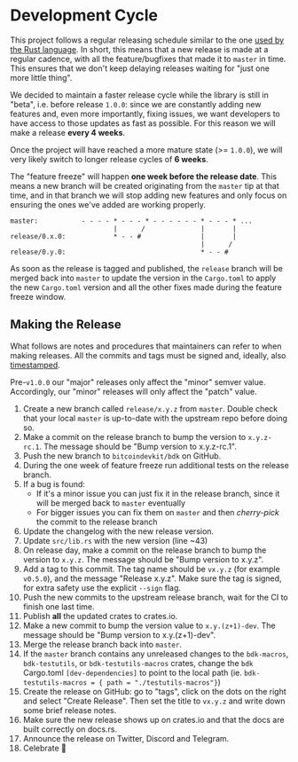 # Development Cycle

This project follows a regular releasing schedule similar to the one [used by the Rust language](https://doc.rust-lang.org/book/appendix-07-nightly-rust.html). In short, this means that a new release is made at a regular cadence, with all the feature/bugfixes that made it to `master` in time. This ensures that we don't keep delaying releases waiting for "just one more little thing".

We decided to maintain a faster release cycle while the library is still in "beta", i.e. before release `1.0.0`: since we are constantly adding new features and, even more importantly, fixing issues, we want developers to have access to those updates as fast as possible. For this reason we will make a release **every 4 weeks**.

Once the project will have reached a more mature state (>= `1.0.0`), we will very likely switch to longer release cycles of **6 weeks**.

The "feature freeze" will happen **one week before the release date**. This means a new branch will be created originating from the `master` tip at that time, and in that branch we will stop adding new features and only focus on ensuring the ones we've added are working properly.

```
master:           - - - - * - - - * - - - - - - * - - - * ...
                          |      /              |       |
release/0.x.0:            * - - #               |       |
                                                |      /
release/0.y.0:                                  * - - #
```

As soon as the release is tagged and published, the `release` branch will be merged back into `master` to update the version in the `Cargo.toml` to apply the new `Cargo.toml` version and all the other fixes made during the feature freeze window.

## Making the Release

What follows are notes and procedures that maintainers can refer to when making releases. All the commits and tags must be signed and, ideally, also [timestamped](https://github.com/opentimestamps/opentimestamps-client/blob/master/doc/git-integration.md).

Pre-`v1.0.0` our "major" releases only affect the "minor" semver value. Accordingly, our "minor" releases will only affect the "patch" value.

1. Create a new branch called `release/x.y.z` from `master`. Double check that your local `master` is up-to-date with the upstream repo before doing so.
2. Make a commit on the release branch to bump the version to `x.y.z-rc.1`. The message should be "Bump version to x.y.z-rc.1".
3. Push the new branch to `bitcoindevkit/bdk` on GitHub.
4. During the one week of feature freeze run additional tests on the release branch.
5. If a bug is found:
    - If it's a minor issue you can just fix it in the release branch, since it will be merged back to `master` eventually
    - For bigger issues you can fix them on `master` and then *cherry-pick* the commit to the release branch
6. Update the changelog with the new release version.
7. Update `src/lib.rs` with the new version (line ~43)
8. On release day, make a commit on the release branch to bump the version to `x.y.z`. The message should be "Bump version to x.y.z".
9. Add a tag to this commit. The tag name should be `vx.y.z` (for example `v0.5.0`), and the message "Release x.y.z". Make sure the tag is signed, for extra safety use the explicit `--sign` flag.
10. Push the new commits to the upstream release branch, wait for the CI to finish one last time.
11. Publish **all** the updated crates to crates.io.
12. Make a new commit to bump the version value to `x.y.(z+1)-dev`. The message should be "Bump version to x.y.(z+1)-dev".
13. Merge the release branch back into `master`.
14. If the `master` branch contains any unreleased changes to the `bdk-macros`, `bdk-testutils`, or `bdk-testutils-macros` crates, change the `bdk` Cargo.toml `[dev-dependencies]` to point to the local path (ie. `bdk-testutils-macros = { path = "./testutils-macros"}`)
15. Create the release on GitHub: go to "tags", click on the dots on the right and select "Create Release". Then set the title to `vx.y.z` and write down some brief release notes.
16. Make sure the new release shows up on crates.io and that the docs are built correctly on docs.rs.
17. Announce the release on Twitter, Discord and Telegram.
18. Celebrate :tada:
